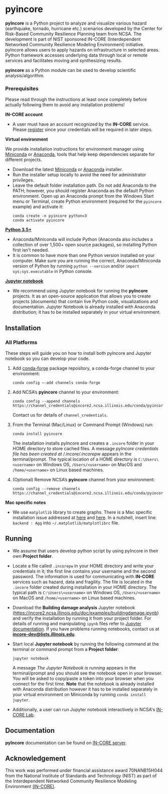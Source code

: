 # pyincore

**pyIncore** is a Python project to analyze and visualize various hazard (earthquake, tornado, hurricane etc.) 
scenarios developed by the Center for Risk-Based Community Resilience Planning team from NCSA. 
The development is part of NIST sponsored IN-CORE (Interdependent Networked Community Resilience Modeling 
Environment) initiative. pyIncore allows users to apply hazards on infrastructure in selected areas. 
Python framework accesses underlying data through local or remote services and facilitates moving and synthesizing 
results.
                      
**pyincore** as a Python module can be used to develop scientific analysis/algorithm.

### Prerequisites

Please read through the instructions at least once completely before actually following them to avoid any installation problems!

**IN-CORE account**

- A user must have an account recognized by the **IN-CORE** service. Please [register](https://identity.ncsa.illinois.edu/register/UUMK36FU2M) 
since your credentials will be required in later steps.

**Virtual environment**

We provide installation instructions for environment manager using [Miniconda](https://docs.conda.io/en/latest/miniconda.html) or [Anaconda](https://www.anaconda.com/distribution/), tools that help keep dependencies separate for different projects. 
- Download the latest [Miniconda](https://docs.conda.io/en/latest/miniconda.html) or [Anaconda](https://www.anaconda.com/distribution/#download-section) installer.
- Run the installer setup locally to avoid the need for administrator privileges.
- Leave the default folder installation path. Do not add Anaconda to the PATH; however, you should register Anaconda as the default Python environment.
Open up an Anaconda prompt from the Windows Start menu or Terminal, create Python environment (required for the `pyincore` example) and activate it:
    ```
    conda create -n pyincore python=3
    conda activate pyincore
    ```
        
[**Python 3.5+**](https://www.python.org)

- Anaconda/Miniconda will include Python (Anaconda also includes a collection of over 1,500+ open source packages), so installing Python first isn't needed. 
- It is common to have more than one Python version installed on your computer. Make sure you are running the correct, Anaconda/Miniconda version of Python by running `python --version` and/or `import sys;sys.executable` in Python console.
    
[**Jupyter notebook**](https://jupyter.org/) 

- We recommend using Jupyter notebook for running the **pyIncore** projects. 
It as an open-source application that allows you to create projects (documents) that contain live Python code, 
visualizations and documentation. Jupyter Notebook is already installed with Anaconda distribution; it has to be installed separately in your virtual environment.

## Installation

### All Platforms
 
These steps will guide you on how to install both pyIncore and Jupyter notebook so you can develop your code.

1. Add [conda-forge](https://conda-forge.org/) package repository, a conda-forge channel to your environment:
    ```
    conda config –-add channels conda-forge
    ```

2. Add NCSA’s **pyincore** channel to your environment:
    ```
    conda config --append channels https://channel_credentials@incore2.ncsa.illinois.edu/conda/pyincore/
    ```
    Contact us for details of `channel_credentials`.
    
3. From the Terminal (Mac/Linux) or Command Prompt (Windows) run:
    ```
    conda install pyincore
    ```
    
    The installation installs pyIncore and creates a `.incore` folder in your HOME directory to store cached files. 
    A message *pyIncore credentials file has been created at <HOME directory>/.incore/.incorepw* appears 
    in the terminal/prompt. The typical location of a HOME directory is `C:\Users\<username>` on Windows OS, `/Users/<username>` on MacOS 
    and `/home/<username>` on Linux based machines.

4. (Optional) Remove NCSA’s **pyincore** channel from your environment:
    ```
    conda config --remove channels https://channel_credentials@incore2.ncsa.illinois.edu/conda/pyincore/
    ```

**Mac specific notes**
    
- We use `matplotlib` library to create graphs. There is a Mac specific installation issue addressed at [here](https://stackoverflow.com/questions/4130355/python-matplotlib-framework-under-macosx) and 
[here](https://stackoverflow.com/questions/21784641/installation-issue-with-matplotlib-python). In a nutshell, 
insert line: `backend : Agg` into `~/.matplotlib/matplotlibrc` file.

## Running

- We assume that users develop python script by using pyIncore in their own **Project folder**.
- Locate a file called `.incorepw` in your HOME directory and write your credentials in it; the first line contains your username and the second password. 
The information is used for communicating with **IN-CORE** services such as hazard, data and fragility. 
The file is located in the `.incore` folder created during installation in your HOME directory. The typical path is `C:\Users\<username>` on Windows OS, 
`/Users/<username>` on MacOS and `/home/<username>` on Linux based machines.

- Download the **Building damage analysis** Jupyter notebook (<https://incore2.ncsa.illinois.edu/doc/examples/buildingdamage.ipynb>) 
and verify the installation by running it from your project folder. For details of running and manipulating `ipynb` files refer 
to [Jupyter documentation](https://jupyter.readthedocs.io/en/latest/running.html#running). If you have problems running notebooks, 
contact us at **incore-dev@lists.illinois.edu**.

- Start local **Jupyter notebook** by running the following command at the terminal or command prompt from a **Project folder**:
    ```
    jupyter notebook
    ```
       
    A message *The Jupyter Notebook is running* appears in the terminal/prompt 
    and you should see the notebook open in your browser. 
    You will be asked to copy/paste a token into your browser when you connect 
    for the first time. **Note** that the notebook is already installed with Anaconda 
    distribution however it has to be installed separately in your virtual environment 
    on Miniconda by running `conda install jupyter`.

- Additionally, a user can run Jupyter notebook interactively in NCSA's [IN-CORE Lab](https://incore-lab.ncsa.illinois.edu/hub/login).


## Documentation

**pyIncore** documentation can be found on [IN-CORE server](https://incore2.ncsa.illinois.edu/).


## Acknowledgement
This work was performed under financial assistance award 70NANB15H044 from 
the National Institute of Standards and Technology (NIST) as part of 
the Interdependent Networked Community Resilience Modeling 
Environment [(IN-CORE)](http://resilience.colostate.edu/in_core.shtml).